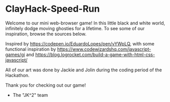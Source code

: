 # ClayHack-Speed-Run
Welcome to our mini web-browser game! In this little black and white world, infinitely dodge moving ghosties for a lifetime. To see some of our inspiration, browse the sources below.

Inspired by https://codepen.io/EduardoLopes/pen/vYWpLQ, with some functional inspiration by https://www.codewizardshq.com/javascript-games/gi and https://blog.logrocket.com/build-a-game-with-html-css-javascript/

All of our art was done by Jackie and Jolin during the coding period of the Hackathon.

Thank you for checking out our game!
- The "JK^2" team
